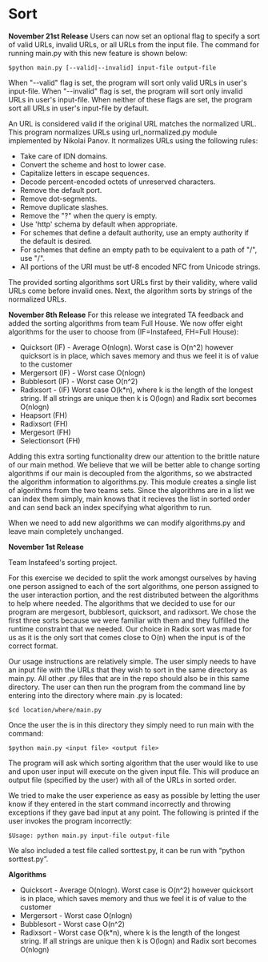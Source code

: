 Sort
====
<strong>November 21st Release</strong>
Users can now set an optional flag to specify a sort of valid URLs, invalid URLs, or all URLs from the input file.
The command for running main.py with this new feature is shown below:

    $python main.py [--valid|--invalid] input-file output-file

When "--valid" flag is set, the program will sort only valid URLs in user's input-file. When "--invalid" flag is set, the
program will sort only invalid URLs in user's input-file. When neither of these flags are set, the program sort all URLs
in user's input-file by default.

An URL is considered valid if the original URL matches the normalized URL. This program normalizes URLs using
url_normalized.py module implemented by Nikolai Panov. It normalizes URLs using the following rules:

<ul>
  <li>Take care of IDN domains.
  <li>Convert the scheme and host to lower case.</li>
  <li>Capitalize letters in escape sequences.</li>
  <li>Decode percent-encoded octets of unreserved characters.</li>
  <li>Remove the default port.</li>
  <li>Remove dot-segments.</li>
  <li>Remove duplicate slashes.</li>
  <li>Remove the "?" when the query is empty.</li>
  <li>Use 'http' schema by default when appropriate.</li>
  <li>For schemes that define a default authority, use an empty authority if the default is desired.</li>
  <li>For schemes that define an empty path to be equivalent to a path of "/", use "/".</li>
  <li>All portions of the URI must be utf-8 encoded NFC from Unicode strings.</li>
</ul>

The provided sorting algorithms sort URLs first by their validity, where valid URLs come before
invalid ones. Next, the algorithm sorts by strings of the normalized URLs.

<strong>November 8th Release</strong>
For this release we integrated TA feedback and added the sorting algorithms from team Full House. 
We now offer eight algorithms for the user to choose from (IF=Instafeed, FH=Full House):

<ul>
<li>Quicksort (IF) - Average O(nlogn). Worst case is O(n^2) however quicksort is in place, 
which saves memory and thus we feel it is of value to the customer</li>
<li>Mergersort (IF) - Worst case O(nlogn)</li>
<li>Bubblesort (IF) - Worst case O(n^2)</li>
<li>Radixsort - (IF) Worst case O(k*n), where k is the length of the longest string. If all strings are unique
then k is O(logn) and Radix sort becomes O(nlogn)</li>
<li>Heapsort (FH)</li>
<li>Radixsort (FH)</li>
<li>Mergesort (FH)</li>
<li>Selectionsort (FH)</li>
</ul>

Adding this extra sorting functionality drew our attention to the brittle nature of our main method. We believe
that we will be better able to change sorting algorithms if our main is decoupled from the algorithms, so we
abstracted the algorithm information to algorithms.py. This module creates a single list of algorithms from the two 
teams sets. Since the algorithms are in a list we can index them simply, main knows that it recieves the list in sorted
order and can send back an index specifying what algorithm to run.

When we need to add new algorithms we can modify algorithms.py and leave main completely unchanged.


<strong>November 1st Release</strong>

Team Instafeed's sorting project.

For this exercise we decided to split the work amongst ourselves by having one person assigned to each of the sort algorithms, one person assigned to the user interaction portion, and the rest distributed between the algorithms to help where needed. The algorithms that we decided to use for our program are mergesort, bubblesort, quicksort, and radixsort. We chose the first three sorts because we were familiar with them and they fulfilled the runtime constraint that we needed. Our choice in Radix sort was made for us as it is the only sort that comes close to O(n) when the input is of the correct format. 

Our usage instructions are relatively simple. The user simply needs to have an input file with the URLs that they wish to sort in the same directory as main.py. All other .py files that are in the repo should also be in this same directory. The user can then run the program from the command line by entering into the directory where main .py is located:

	$cd location/where/main.py

Once the user the is in this directory they simply need to run main with the command:

	$python main.py <input file> <output file>

The program will ask which sorting algorithm that the user would like to use and upon user input will execute on the given input file. This will produce an output file (specified by the user) with all of the URLs in sorted order. 

We tried to make the user experience as easy as possible by letting the user know if they entered in the start command incorrectly and throwing exceptions if they gave bad input at any point. The following is printed if the user invokes the program incorrectly:

	$Usage: python main.py input-file output-file

We also included a test file called sorttest.py, it can be run with “python sorttest.py”.

<strong>Algorithms</strong>

<ul>
<li>Quicksort - Average O(nlogn). Worst case is O(n^2) however quicksort is in place, 
which saves memory and thus we feel it is of value to the customer</li>
<li>Mergersort - Worst case O(nlogn)</li>
<li>Bubblesort - Worst case O(n^2)</li>
<li>Radixsort - Worst case O(k*n), where k is the length of the longest string. If all strings are unique
then k is O(logn) and Radix sort becomes O(nlogn)</li>
</ul>



